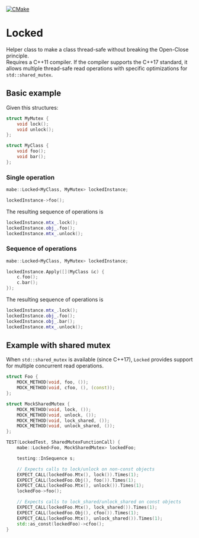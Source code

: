 [![CMake](https://github.com/marcobergamin/locked/actions/workflows/cmake.yml/badge.svg)](https://github.com/marcobergamin/locked/actions/workflows/cmake.yml)

# Locked

Helper class to make a class thread-safe without breaking the Open-Close principle.\
Requires a C++11 compiler. If the compiler supports the C++17 standard, it allows multiple thread-safe read operations with specific optimizations for `std::shared_mutex`.

## Basic example
Given this structures:
```cpp
struct MyMutex {
    void lock();
    void unlock();
};

struct MyClass {
    void foo();
    void bar();
};
```

### Single operation
```cpp
mabe::Locked<MyClass, MyMutex> lockedInstance;

lockedInstance->foo();
```

The resulting sequence of operations is
```cpp
lockedInstance.mtx_.lock();
lockedInstance.obj_.foo();
lockedInstance.mtx_.unlock();
```

### Sequence of operations
```cpp
mabe::Locked<MyClass, MyMutex> lockedInstance;

lockedInstance.Apply([](MyClass &c) {
    c.foo();
    c.bar();
});
```

The resulting sequence of operations is
```cpp
lockedInstance.mtx_.lock();
lockedInstance.obj_.foo();
lockedInstance.obj_.bar();
lockedInstance.mtx_.unlock();
```

## Example with shared mutex
When `std::shared_mutex` is available (since C++17), `Locked` provides support for multiple concurrent read operations.
```cpp
struct Foo {
    MOCK_METHOD(void, foo, ());
    MOCK_METHOD(void, cfoo, (), (const));
};

struct MockSharedMutex {
    MOCK_METHOD(void, lock, ());
    MOCK_METHOD(void, unlock, ());
    MOCK_METHOD(void, lock_shared, ());
    MOCK_METHOD(void, unlock_shared, ());
};

TEST(LockedTest, SharedMutexFunctionCall) {
    mabe::Locked<Foo, MockSharedMutex> lockedFoo;

    testing::InSequence s;

    // Expects calls to lock/unlock on non-const objects
    EXPECT_CALL(lockedFoo.Mtx(), lock()).Times(1);
    EXPECT_CALL(lockedFoo.Obj(), foo()).Times(1);
    EXPECT_CALL(lockedFoo.Mtx(), unlock()).Times(1);
    lockedFoo->foo();

    // Expects calls to lock_shared/unlock_shared on const objects
    EXPECT_CALL(lockedFoo.Mtx(), lock_shared()).Times(1);
    EXPECT_CALL(lockedFoo.Obj(), cfoo()).Times(1);
    EXPECT_CALL(lockedFoo.Mtx(), unlock_shared()).Times(1);
    std::as_const(lockedFoo)->cfoo();
}
```

